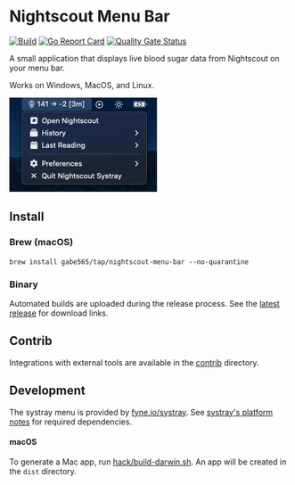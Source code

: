 # Nightscout Menu Bar

[![Build](https://github.com/gabe565/nightscout-menu-bar/actions/workflows/build.yml/badge.svg)](https://github.com/gabe565/nightscout-menu-bar/actions/workflows/build.yml)
[![Go Report Card](https://goreportcard.com/badge/github.com/gabe565/nightscout-menu-bar)](https://goreportcard.com/report/github.com/gabe565/nightscout-menu-bar)
[![Quality Gate Status](https://sonarcloud.io/api/project_badges/measure?project=gabe565_nightscout-menu-bar&metric=alert_status)](https://sonarcloud.io/summary/new_code?id=gabe565_nightscout-menu-bar)

A small application that displays live blood sugar data from Nightscout on your menu bar.

Works on Windows, MacOS, and Linux.

![macOS Screenshot](assets/macos-screenshot.webp?raw=true)

## Install

### Brew (macOS)

```shell
brew install gabe565/tap/nightscout-menu-bar --no-quarantine
```

### Binary

Automated builds are uploaded during the release process. See the [latest release](https://github.com/gabe565/nightscout-menu-bar/releases/latest) for download links.

## Contrib

Integrations with external tools are available in the [contrib](contrib) directory.

## Development

The systray menu is provided by
[fyne.io/systray](https://github.com/fyne-io/systray). See
[systray's platform notes](https://github.com/getlantern/systray#platform-notes)
for required dependencies.

#### macOS

To generate a Mac app, run [hack/build-darwin.sh](hack/build-darwin.sh).
An app will be created in the `dist` directory.
